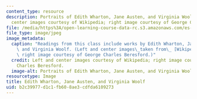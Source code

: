 ```yaml
---
content_type: resource
description: Portraits of Edith Wharton, Jane Austen, and Virginia Woolf. (Left and
  center images courtesy of Wikipedia; right image courtesy of George Charles Beresford.)
file: /media/https%3A/open-learning-course-data-rc.s3.amazonaws.com/es-260-womens-novels-a-weekly-book-club-spring-2006/b2c39977d1c1fb608ae3cdfda6109273_es-260s06.jpg
file_type: image/jpeg
image_metadata:
  caption: "Readings from this class include works by Edith Wharton, Jane Austen,\
    \ and Virginia Woolf. (Left and center images\_taken from\_ [Wikipedia](http://www.wikipedia.org/);\
    \ right image courtesy of George Charles Beresford.)"
  credit: Left and center images courtesy of Wikipedia; right image courtesy of George
    Charles Beresford.
  image-alt: Portraits of Edith Wharton, Jane Austen, and Virginia Woolf.
resourcetype: Image
title: Edith Wharton, Jane Austen, and Virginia Woolf
uid: b2c39977-d1c1-fb60-8ae3-cdfda6109273
---
```

